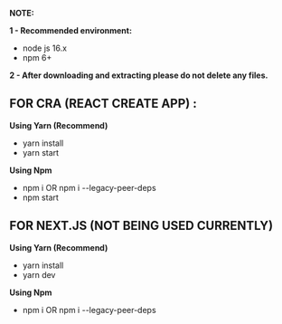 **NOTE:**

**1 - Recommended environment:**

- node js 16.x
- npm 6+

**2 - After downloading and extracting please do not delete any files.**

## FOR CRA (REACT CREATE APP) :

**Using Yarn (Recommend)**

- yarn install
- yarn start

**Using Npm**

- npm i OR npm i --legacy-peer-deps
- npm start

## FOR NEXT.JS	****(NOT BEING USED CURRENTLY)****

**Using Yarn (Recommend)**

- yarn install
- yarn dev

**Using Npm**

- npm i OR npm i --legacy-peer-deps

